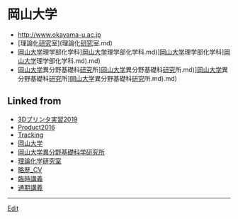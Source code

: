 # 岡山大学


* http://www.okayama-u.ac.jp
* [理論化[研究](研究.md)室](理論化[研究](研究.md)室.md)
* [岡山大学](岡山大学.md)理学部化学科][岡山大学](岡山大学.md)理学部化学科.md)][岡山大学](岡山大学.md)理学部化学科][岡山大学](岡山大学.md)理学部化学科.md).md)
* [岡山大学](岡山大学.md)異分野基礎科[研究](研究.md)所][岡山大学](岡山大学.md)異分野基礎科[研究](研究.md)所.md)][岡山大学](岡山大学.md)異分野基礎科[研究](研究.md)所][岡山大学](岡山大学.md)異分野基礎科[研究](研究.md)所.md).md)



## Linked from

* [3Dプリンタ実習2019](3Dプリンタ実習2019.md)
* [Product2016](Product2016.md)
* [Tracking](Tracking.md)
* [岡山大学](岡山大学.md)
* [岡山大学異分野基礎科学研究所](岡山大学異分野基礎科学研究所.md)
* [理論化学研究室](理論化学研究室.md)
* [略歴_CV](略歴_CV.md)
* [臨時講義](臨時講義.md)
* [通期講義](通期講義.md)


----
[Edit](https://github.com/vitroid/vitroid.github.io/edit/master/MD/岡山大学.md)
